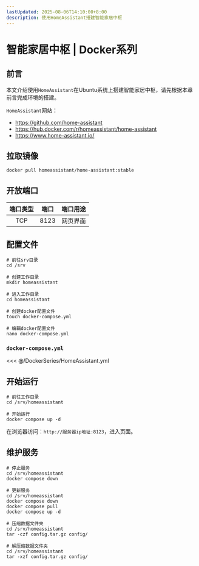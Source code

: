 ```yaml
---
lastUpdated: 2025-08-06T14:10:00+8:00
description: 使用HomeAssistant搭建智能家居中枢
---
```


# 智能家居中枢 | Docker系列

## 前言

本文介绍使用`HomeAssistant`在Ubuntu系统上搭建智能家居中枢，请先根据本章前言完成环境的搭建。

`HomeAssistant`网站：

- <https://github.com/home-assistant>
- <https://hub.docker.com/r/homeassistant/home-assistant>
- <https://www.home-assistant.io/>

## 拉取镜像

```shell
docker pull homeassistant/home-assistant:stable
```

## 开放端口

| 端口类型 | 端口  | 端口用途 |
| :------: | :---: | :------: |
|   TCP    | 8123  | 网页界面 |

## 配置文件

```shell
# 前往srv目录
cd /srv

# 创建工作目录
mkdir homeassistant

# 进入工作目录
cd homeassistant

# 创建docker配置文件
touch docker-compose.yml

# 编辑docker配置文件
nano docker-compose.yml
```

### `docker-compose.yml`

<<< @/DockerSeries/HomeAssistant.yml

## 开始运行

```shell
# 前往工作目录
cd /srv/homeassistant

# 开始运行
docker compose up -d
```

在浏览器访问：`http://服务器ip地址:8123`，进入页面。

## 维护服务

```shell
# 停止服务
cd /srv/homeassistant
docker compose down

# 更新服务
cd /srv/homeassistant
docker compose down
docker compose pull
docker compose up -d

# 压缩数据文件夹
cd /srv/homeassistant
tar -czf config.tar.gz config/

# 解压缩数据文件夹
cd /srv/homeassistant
tar -xzf config.tar.gz config/
```

